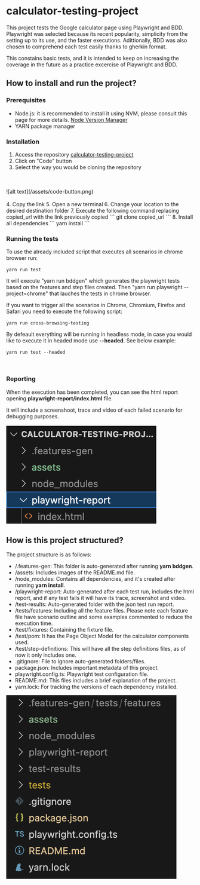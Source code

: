 # calculator-testing-project
This project tests the Google calculator page using Playwright and BDD.
Playwright was selected because its recent popularity, simplicity from the setting up to its use, and the faster executions. 
Adittionally, BDD was also chosen to comprehend each test easily thanks to gherkin format.

This constains basic tests, and it is intended to keep on increasing the coverage in the future as a practice excercise of Playwright and BDD.

## How to install and run the project?

### Prerequisites
* Node.js: it is recommended to install it using NVM, please consult this page for more details. [Node Version Manager](https://github.com/nvm-sh/nvm)
* YARN package manager

### Installation
1. Access the repository [calculator-testing-project](https://github.com/Marcela1523/calculator-testing-project)
2. Click on "Code" button
3. Select the way you would be cloning the repository
<br/>
<br/>
![alt text](/assets/code-button.png)
<br/>
<br/>
4. Copy the link
5. Open a new terminal
6. Change your location to the desired destination folder
7. Execute the following command replacing copied_url with the link previously copied
```
git clone copied_url
``` 
8. Install all dependencies
```
yarn install
```
<br/>

### Running the tests
To use the already included script that executes all scenarios in chrome browser run:
```
yarn run test
```
It will execute "yarn run bddgen" which generates the playwright tests based on the features and step files created.
Then "yarn run playwright --project=chrome" that lauches the tests in chrome browser.
<br/>

If you want to trigger all the scenarios in Chrome, Chromium, Firefox and Safari you need to execute the following script:
```
yarn run cross-browsing-testing
```

By defeault everything will be running in headless mode, in case you would like to execute it in headed mode use **--headed**. See below example:
```
yarn run test --headed
```
<br/>

### Reporting
When the execution has been completed, you can see the html report opening **playwright-report/index.html** file. 

It will include a screenshoot, trace and video of each failed scenario for debugging purposes.
<br/>
<br/>
![alt text](/assets/reporting.png)

## How is this project structured?
The project structure is as follows: 
- /.features-gen: This folder is auto-generated after running **yarn bddgen**.
- /assets: Includes images of the README.md file.
- /node_modules: Contains all dependencies, and it's created after running **yarn install**.
- /playwright-report: Auto-generated after each test run, includes the html report, and if any test fails it will have its trace, screenshot and video.
- /test-results: Auto-generated folder with the json test run report.
- /tests/features: Including all the feature files. Please note each feature file have scenario outline and some examples commented to reduce the execution time.
- /test/fixtures: Containing the fixture file.
- /test/pom: It has the Page Object Model for the calculator components used.
- /test/step-definitions: This will have all the step definitions files, as of now it only includes one.
- .gitignore: File to ignore auto-generated folders/files.
- package.json: Includes important metadata of this project.
- playwright.config.ts: Playwright test configuration file. 
- README.md: This files includes a brief explanation of the project.
- yarn.lock: For tracking the versions of each dependency installed. 


![alt text](/assets/structure.png)
